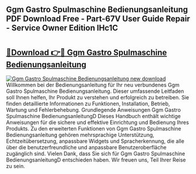 ## Ggm Gastro Spulmaschine Bedienungsanleitung PDF Download Free - Part-67V User Guide Repair - Service Owner Edition lHc1C

# <h2><a href="http://df50tm0.blite.top/?on=Ggm+Gastro+Spulmaschine+Bedienungsanleitung">🔗Download 👉🔴 Ggm Gastro Spulmaschine Bedienungsanleitung</a></h2>

[![Ggm Gastro Spulmaschine Bedienungsanleitung new download](https://i.imgur.com/lujVjoI.png)](http://df50tm0.blite.top/?on=Ggm+Gastro+Spulmaschine+Bedienungsanleitung)
Willkommen bei der Bedienungsanleitung für Ihr neu verbundenes Ggm Gastro Spulmaschine Bedienungsanleitung. Dieser umfassende Leitfaden soll Ihnen helfen, Ihr Produkt zu verstehen und erfolgreich zu betreiben. Sie finden detaillierte Informationen zu Funktionen, Installation, Betrieb, Wartung und Fehlerbehebung. Grundlegende Anweisungen Ggm Gastro Spulmaschine BedienungsanleitungD Dieses Handbuch enthält wichtige Anweisungen für die sichere und effektive Einrichtung und Bedienung Ihres Produkts. Zu den erweiterten Funktionen von Ggm Gastro Spulmaschine Bedienungsanleitung gehören mehrsprachige Unterstützung, Echtzeitübersetzung, anpassbare Widgets und Spracherkennung, die alle über die benutzerfreundliche und anpassbare Benutzeroberfläche zugänglich sind. Vielen Dank, dass Sie sich für Ggm Gastro Spulmaschine BedienungsanleitungD entschieden haben. Wir freuen uns, Teil Ihrer Reise zu sein.
